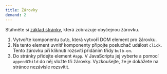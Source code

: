 ```yaml
---
title: Žárovky
demand: 2
---
```


Stáhněte si [základ stránky](assets/zarovka-zadani.zip), která zobrazuje obyčejnou žárovku.

1. Vytvořte komponentu `Bulb`, která vytvoří DOM element pro žárovku.
1. Na tento element uvnitř komponenty připojte posluchač událost `click`. Tento žárovku při kliknutí rozsvítí přidáním třídy `bulb-on`.
1. Do stránky přidejte element `#app`. V JavaScriptu jej vyberte a pomocí `appendChild` do něj vložte tři žárovky. Vyzkoušejte, že je dokážete na stránce nezávisle rozsvítit.
